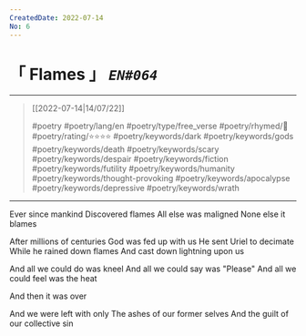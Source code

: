 ```yaml
---
CreatedDate: 2022-07-14
No: 6
---
```

# &#12300; Flames &#12301; *`EN#064`*

---

> [[2022-07-14|14/07/22]]
> 
> #poetry 
> #poetry/lang/en 
> #poetry/type/free_verse 
> #poetry/rhymed/🔴 
> #poetry/rating/⭐⭐⭐⭐ 
> #poetry/keywords/dark #poetry/keywords/gods #poetry/keywords/death #poetry/keywords/scary #poetry/keywords/despair #poetry/keywords/fiction #poetry/keywords/futility #poetry/keywords/humanity #poetry/keywords/thought-provoking #poetry/keywords/apocalypse #poetry/keywords/depressive #poetry/keywords/wrath 

---

Ever since mankind
Discovered flames
All else was maligned
None else it blames

After millions of centuries
God was fed up with us
He sent Uriel to decimate
While he rained down flames
And cast down lightning upon us

And all we could do was kneel
And all we could say was "Please"
And all we could feel was the heat

And then it was over

And we were left with only
The ashes of our former selves
And the guilt of our collective sin